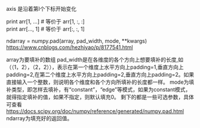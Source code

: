 axis 是沿着第I个下标开始变化  

print arr[1, ...]               # 等价于 arr[1, :, :]  
print arr[..., 1]               # 等价于 arr[:, :, 1]  

ndarray = numpy.pad(array, pad_width, mode, **kwargs)  
https://www.cnblogs.com/hezhiyao/p/8177541.html

array为要填补的数组
pad_width是在各维度的各个方向上想要填补的长度,如（（1，2），（2，2）），表示在第一个维度上水平方向上padding=1,垂直方向上padding=2,在第二个维度上水平方向上padding=2,垂直方向上padding=2。如果直接输入一个整数，则说明各个维度和各个方向所填补的长度都一样。
 mode为填补类型，即怎样去填补，有“constant”，“edge”等模式，如果为constant模式，就得指定填补的值，如果不指定，则默认填充0。 
剩下的都是一些可选参数，具体可查看 
https://docs.scipy.org/doc/numpy/reference/generated/numpy.pad.html
ndarray为填充好的返回值。

